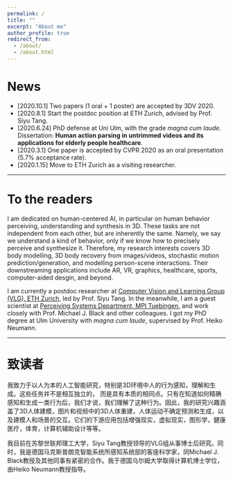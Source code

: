 ```yaml
---
permalink: /
title: ""
excerpt: "About me"
author_profile: true
redirect_from: 
  - /about/
  - /about.html
---
```


# News
* [2020.10.1] Two papers (1 oral + 1 poster) are accepted by 3DV 2020.
* [2020.8.1] Start the postdoc position at ETH Zurich, advised by Prof. Siyu Tang.
* [2020.6.24] PhD defense at Uni Ulm, with the grade *magna cum laude*. Dissertation: __Human action parsing in untrimmed videos and its applications for elderly people healthcare__. 
* [2020.3.1] One paper is accepted by CVPR 2020 as an oral presentation (5.7% acceptance rate).
* [2020.1.15] Move to ETH Zurich as a visiting researcher.
---

# To the readers
I am dedicated on human-centered AI, in particular on human behavior perceiving, understanding and synthesis in 3D. These tasks are not independent from each other, but are inherently the same. Namely, we say we understand a kind of behavior, only if we know how to precisely perceive and synthesize it.
Therefore, my research interests covers 3D body modelling, 3D body recovery from images/videos, stochastic motion prediction/generation, and modelling person-scene interactions. Their downstreaming applications include AR, VR, graphics, healthcare, sports, computer-aided desgin, and beyond.

I am currently a postdoc researcher at [Computer Vision and Learning Group (VLG), ETH Zurich](https://vlg.inf.ethz.ch), led by Prof. Siyu Tang. In the meanwhile, I am a guest scientist at [Perceiving Systems Department, MPI Tuebingen](https://ps.is.mpg.de), and work closely with Prof. Michael J. Black and other colleagues. I got my PhD degree at Ulm University with *magna cum laude*, supervised by Prof. Heiko Neumann.


---

# 致读者
我致力于以人为本的人工智能研究，特别是3D环境中人的行为感知，理解和生成。这些任务并不是相互独立的， 而是具有本质的相同点。只有在知道如何精确感知和生成一类行为后，我们才说，我们理解了这种行为。因此，我的研究兴趣涵盖了3D人体建模，图片和视频中的3D人体重建，人体运动不确定预测和生成，以及建模人和场景的交互。它们的下游应用包括增强现实，虚拟现实，图形学，健康医疗，体育，计算机辅助设计等等。

我目前在苏黎世联邦理工大学，Siyu Tang教授领导的VLG组从事博士后研究。同时，我是德国马克斯普朗克智能系统所感知系统部的客座科学家，同Michael J. Black教授及其他同事有紧密的合作。我于德国乌尔姆大学取得计算机博士学位，由Heiko Neumann教授指导。








